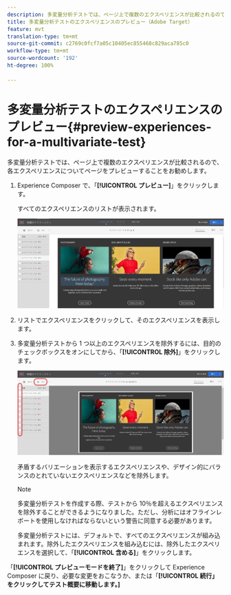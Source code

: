 ```yaml
---
description: 多変量分析テストでは、ページ上で複数のエクスペリエンスが比較されるので、各エクスペリエンスについてページをプレビューすることをお勧めします。
title: 多変量分析テストのエクスペリエンスのプレビュー（Adobe Target）
feature: mvt
translation-type: tm+mt
source-git-commit: c2769c0fcf7a05c10405ec855468c829aca785c0
workflow-type: tm+mt
source-wordcount: '192'
ht-degree: 100%

---
```



# 多変量分析テストのエクスペリエンスのプレビュー{#preview-experiences-for-a-multivariate-test}

多変量分析テストでは、ページ上で複数のエクスペリエンスが比較されるので、各エクスペリエンスについてページをプレビューすることをお勧めします。

1. Experience Composer で、「**[!UICONTROL プレビュー]**」をクリックします。

   すべてのエクスペリエンスのリストが表示されます。

   ![](assets/preview.png)

1. リストでエクスペリエンスをクリックして、そのエクスペリエンスを表示します。

1. 多変量分析テストから 1 つ以上のエクスペリエンスを除外するには、目的のチェックボックスをオンにしてから、「**[!UICONTROL 除外]**」をクリックします。

   ![エクスペリエンスを除外](/help/c-activities/c-multivariate-testing/t-create-multivariate-test/assets/preview-mvt-exclude.png)

   矛盾するバリエーションを表示するエクスペリエンスや、デザイン的にバランスのとれていないエクスペリエンスなどを除外します。

   >[!NOTE]
   >
   >多変量分析テストを作成する際、テストから 10％を超えるエクスペリエンスを除外することができるようになりました。ただし、分析にはオフラインレポートを使用しなければならないという警告に同意する必要があります。

   多変量分析テストには、デフォルトで、すべてのエクスペリエンスが組み込まれます。除外したエクスペリエンスを組み込むには、除外したエクスペリエンスを選択して、「**[!UICONTROL 含める]**」をクリックします。

「**[!UICONTROL プレビューモードを終了]**」をクリックして Experience Composer に戻り、必要な変更をおこなうか、または「**[!UICONTROL 続行」をクリックしてテスト概要に移動します。]**

